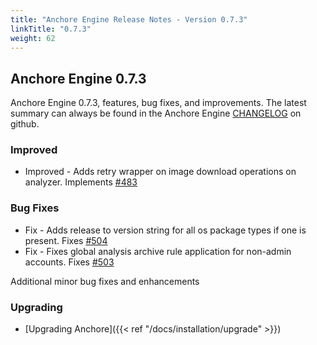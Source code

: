 ```yaml
---
title: "Anchore Engine Release Notes - Version 0.7.3"
linkTitle: "0.7.3"
weight: 62
---
```


## Anchore Engine 0.7.3

Anchore Engine 0.7.3, features, bug fixes, and improvements.  The latest summary can always be found in the Anchore Engine [CHANGELOG](https://github.com/anchore/anchore-engine/blob/master/CHANGELOG.md) on github.

### Improved

+ Improved - Adds retry wrapper on image download operations on analyzer. Implements [#483](https://github.com/anchore/anchore-engine/issues/483)

### Bug Fixes

+ Fix - Adds release to version string for all os package types if one is present. Fixes [#504](https://github.com/anchore/anchore-engine/issues/504)
+ Fix - Fixes global analysis archive rule application for non-admin accounts. Fixes [#503](https://github.com/anchore/anchore-engine/issues/503)


Additional minor bug fixes and enhancements

### Upgrading

* [Upgrading Anchore]({{< ref "/docs/installation/upgrade" >}})
